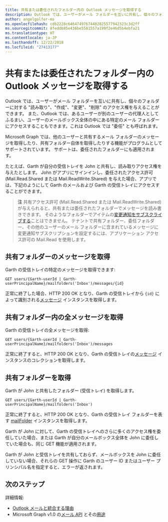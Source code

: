```yaml
---
title: 共有または委任されたフォルダー内の Outlook メッセージを取得する
description: Outlook では、ユーザーがメール フォルダーを互いに共有し、個々のフォルダーに対する読み取り、作成、変更、削除のアクセス権を与えることができます。 Outlook では、あるユーザーが、そのユーザーの代わりに操作する権限を別のユーザーに与えることもできます。
author: angelgolfer-ms
ms.openlocfilehash: cdb2228c64647497674402825577942323c3d2ff
ms.sourcegitcommit: 8feddb85e436be5581557a199f2e46d5b4ebfa21
ms.translationtype: HT
ms.contentlocale: ja-JP
ms.lasthandoff: 12/22/2018
ms.locfileid: "27413177"
---
```

# <a name="get-outlook-messages-in-a-shared-or-delegated-folder"></a>共有または委任されたフォルダー内の Outlook メッセージを取得する

Outlook では、ユーザーがメール フォルダーを互いに共有し、個々のフォルダーに対する "読み取り"、"作成"、"変更"、"削除" のアクセス権を与えることができます。 また、Outlook では、あるユーザーが別のユーザーの代理人としてふるまい、ユーザーのメールボックス全体の中にある特定のメール フォルダーにアクセスすることもできます。これは Outlook では "委任" とも呼ばれます。

Microsoft Graph では、他のユーザーと共有するメール フォルダーのメッセージを取得したり、共有フォルダー自体を取得したりする機能がプログラムとしてサポートされています。 サポートは、委任されたフォルダーにも適用されます。

たとえば、Garth が自分の受信トレイを John と共有し、読み取りアクセス権を与えたとします。 John がアプリにサインインし、委任されたアクセス許可 (Mail.Read.Shared または Mail.ReadWrite.Shared) を与えた場合、アプリでは、下記のようにして Garth のメールおよび Garth の受信トレイにアクセスすることができます。

> **注** 共有アクセス許可 (Mail.Read.Shared または Mail.ReadWrite.Shared) が与えられると、共有または委任されたフォルダーでメッセージを読み書きできます。 そのようなフォルダーでアイテムの[変更通知をサブスクライブする](webhooks.md)ことはできません。 テナントで共有フォルダー、委任フォルダー、その他のユーザーのメール フォルダーに含まれているメッセージに変更通知サブスクリプションを設定するには、アプリケーション アクセス許可の Mail.Read を使用します。

## <a name="get-a-message-in-the-shared-folder"></a>共有フォルダーのメッセージを取得

Garth の受信トレイの特定のメッセージを取得できます:

<!-- { "blockType": "ignored" } -->
```http
GET users/{Garth-userId | Garth-userPrincipalName}/mailfolders('Inbox')/messages/{id}
```

正常に終了した場合、HTTP 200 OK となり、Garth の受信トレイから `{id}` によって識別される[メッセージ](/graph/api/resources/message?view=graph-rest-1.0) インスタンスを取得します。

## <a name="get-all-messages-in-the-shared-folder"></a>共有フォルダー内の全メッセージを取得

Garth の受信トレイの全メッセージを取得:

<!-- { "blockType": "ignored" } -->
```http
GET users/{Garth-userId | Garth-userPrincipalName}/mailfolders('Inbox')/messages
```

正常に終了すると、HTTP 200 OK となり、Garth の受信トレイの[メッセージ](/graph/api/resources/message?view=graph-rest-1.0) インスタンスのコレクションを取得します。

## <a name="get-the-shared-folder"></a>共有フォルダーを取得

Garth が John と共有したフォルダー (受信トレイ) を取得します。

<!-- { "blockType": "ignored" } -->
```http
GET users/{Garth-userId | Garth-userPrincipalName}/mailfolders('Inbox')
```

正常に終了すると、HTTP 200 OK となり、Garth の受信トレイ フォルダーを表す [mailFolder](/graph/api/resources/mailfolder?view=graph-rest-1.0) インスタンスを取得します。

Garth が John に対して、Garth の受信トレイへのさらに多くのアクセス権を委任していた場合、または Garth が自分のメールボックス全体を John に委任していた場合も、同じ GET 機能が適用されます。

Garth が John と受信トレイを共有しておらず、メールボックスを John に委任していない場合、それらの GET 操作に Garth のユーザー ID またはユーザー プリンシパル名を指定すると、エラーが返されます。 


## <a name="next-steps"></a>次のステップ

詳細情報:

- [Outlook メールと統合する理由](outlook-mail-concept-overview.md)
- Microsoft Graph v1.0 の[メール API](/graph/api/resources/mail-api-overview?view=graph-rest-1.0) とその[用途](/graph/api/resources/mail-api-overview?view=graph-rest-1.0#common-use-cases)